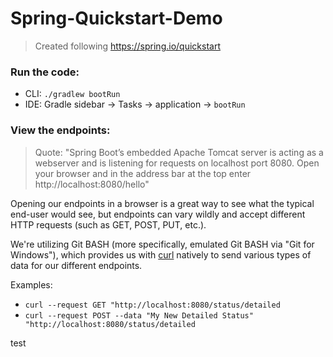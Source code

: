 # Spring-Quickstart-Demo

> Created following https://spring.io/quickstart

### Run the code:

- CLI: `./gradlew bootRun`
- IDE: Gradle sidebar -> Tasks -> application -> `bootRun`

### View the endpoints:

> Quote: "Spring Boot’s embedded Apache Tomcat server is acting as a webserver and is listening for
> requests on localhost port 8080. Open your browser and in the address bar at the top
> enter http://localhost:8080/hello"

Opening our endpoints in a browser is a great way to see what the typical end-user would see, but
endpoints can vary wildly and accept different HTTP requests (such as GET, POST, PUT, etc.).

We're utilizing Git BASH (more specifically, emulated Git BASH via "Git for Windows"), which
provides us with [curl](https://curl.se/) natively to send various types of data for our
different endpoints.

Examples:
- `curl --request GET "http://localhost:8080/status/detailed`
- `curl --request POST --data "My New Detailed Status" "http://localhost:8080/status/detailed`

test
